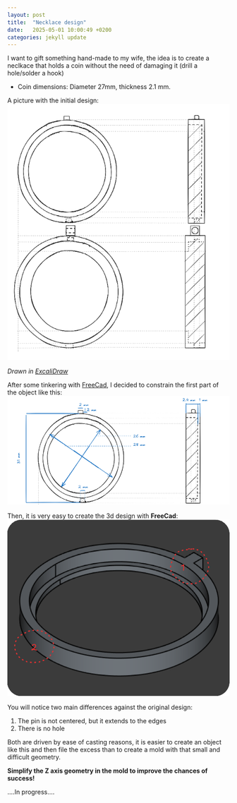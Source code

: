 ```yaml
---
layout: post
title:  "Necklace design"
date:   2025-05-01 10:00:49 +0200
categories: jekyll update
---
```

I want to gift something hand-made to my wife, the idea is to create a neclkace that holds a coin without the need of damaging it (drill a hole/solder a hook) 

* Coin dimensions: Diameter 27mm, thickness 2.1 mm.

A picture with the initial design:
![My initial design](/assets/images/Excalidraw-Design.png)

*Drawn in [ExcaliDraw](https://excalidraw.com)*

After some tinkering with [FreeCad](https://www.freecad.org), I decided to constrain the first part of the object like this:
![part 1 constrained](/assets/images/Design-Constrained_part1.png)

Then, it is very easy to create the 3d design with **FreeCad**:
![3d_part1](/assets/images/3d_part1.png)

You will notice two main differences against the original design:

1. The pin is not centered, but it extends to the edges
2. There is no hole

Both are driven by ease of casting reasons, it is easier to create an object like this and then file the excess than to create a mold with that small and difficult geometry.

**Simplify the Z axis geometry in the mold to improve the chances of success!**

....In progress....
